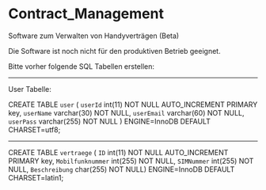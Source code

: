 # Contract_Management
Software zum Verwalten von Handyverträgen (Beta)


Die Software ist noch nicht für den produktiven Betrieb geeignet. 

Bitte vorher folgende SQL Tabellen erstellen:



------------------------------------------------------
User Tabelle:

CREATE TABLE `user` ( `userId` int(11) NOT NULL AUTO_INCREMENT PRIMARY key,
 `userName` varchar(30) NOT NULL,
 `userEmail` varchar(60) NOT NULL, 
 `userPass` varchar(255) NOT NULL )
  ENGINE=InnoDB DEFAULT CHARSET=utf8; 



------------------------------------------------------

CREATE TABLE `vertraege` (
  `ID` int(11) NOT NULL AUTO_INCREMENT PRIMARY key,
  `Mobilfunknummer` int(255) NOT NULL,
  `SIMNummer` int(255) NOT NULL,
  `Beschreibung` char(255) NOT NULL)
  ENGINE=InnoDB DEFAULT CHARSET=latin1;